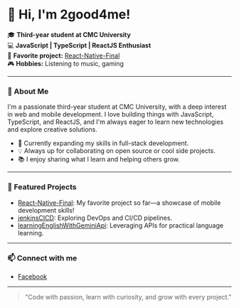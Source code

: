 # 👋 Hi, I'm 2good4me!

🎓 **Third-year student at CMC University**  
💻 **JavaScript | TypeScript | ReactJS Enthusiast**  
📱 **Favorite project:** [React-Native-Final](https://github.com/2good4me/React-Native-Final)  
🎮 **Hobbies:** Listening to music, gaming

---

### 🚀 About Me

I'm a passionate third-year student at CMC University, with a deep interest in web and mobile development. I love building things with JavaScript, TypeScript, and ReactJS, and I'm always eager to learn new technologies and explore creative solutions.

- 🌱 Currently expanding my skills in full-stack development.
- 💡 Always up for collaborating on open source or cool side projects.
- 📚 I enjoy sharing what I learn and helping others grow.

---

### 🌟 Featured Projects

- [React-Native-Final](https://github.com/2good4me/React-Native-Final): My favorite project so far—a showcase of mobile development skills!
- [jenkinsCICD](https://github.com/2good4me/jenkinsCICD): Exploring DevOps and CI/CD pipelines.
- [learningEnglishWithGeminiApi](https://github.com/2good4me/learningEnglishWithGeminiApi): Leveraging APIs for practical language learning.

---

### 📫 Connect with me

- [Facebook](https://www.facebook.com/2gud4me)

---

> "Code with passion, learn with curiosity, and grow with every project."
